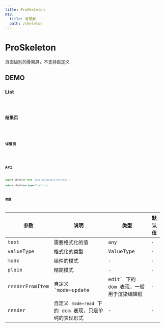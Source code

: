 ```yaml
---
title: ProSkeleton
nav:
  title: 骨架屏
  path: /skeleton
---
```


# ProSkeleton

页面级别的骨架屏，不支持自定义

## DEMO

### List

<code src="../demos/list.tsx" />

### 结果页

<code src="../demos/result.tsx" />

### 详情页

<code src="../demos/descriptions.tsx" />

## API

```typescript | pure
import Skeleton from '@ant-design/pro-Skeleton';

return <Skeleton type="list" />;
```

### 参数

| 参数 | 说明 | 类型 | 默认值 |
| --- | --- | --- | --- |
| text | 需要格式化的值 | any | - |
| valueType | 格式化的类型 | ValueType | - |
| mode | 组件的模式 | - | - |
| plain | 精简模式 | - | - |
| renderFromItem | 自定义 `mode=update | edit` 下的 dom 表现，一般用于渲染编辑框 | - | - |
| render | 自定义 `mode=read` 下的 dom 表现，只是单纯的表现形式 | - | - |
